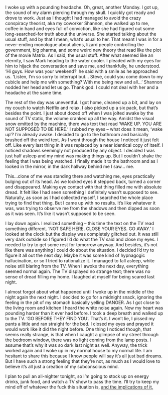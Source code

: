 I woke up with a pounding headache. Oh, great, another Monday. I got up, the sound of my alarm piercing through my skull. I quickly got ready and drove to work. Just as I thought I had managed to avoid the crazy conspiracy theorist, aka my coworker Shannon, she walked up to me, coffee in hand and eyes full of conviction, like she had figured out some long-searched-for truth about the universe. She started talking about the usual stuff, and by that I mean, what’s usual to her. That meant I was in for a never-ending monologue about aliens, lizard people controlling the government, big pharma, and some weird new theory that read like the plot of the movie Matrix. As I said, the usual stuff. After what seemed like an eternity, I saw Mark heading to the water cooler. I pleaded with my eyes for him to hijack the conversation and save me, and thankfully, he understood. 
‘Hi guys. How was your weekend?’ he said with a smile as he approached us. ‘Listen, I’m so sorry to interrupt but… Steve, could you come down to my cubicle and help me with something? With me being new and all…’ Shannon nodded her head and let us go. Thank god. I could not deal with her and a headache at the same time. 

The rest of the day was uneventful. I got home, cleaned up a bit, and lay on my couch to watch Netflix and relax. I also picked up a six pack, but that’s besides the point. I just about dozed off when I was jolted awake by the sound of TV static, the volume cranked up all the way. Amidst the visual snow emitted by the machine, there was text that read ‘WAKE UP. YOU ARE NOT SUPPOSED TO BE HERE.’ I rubbed my eyes – what does it mean, ‘wake up’? I’m already awake. I decided to go to the bathroom and basically brushed off the weird text. As I went through the house I noticed it just felt off. Like every last thing in it was replaced by a near identical copy of itself. I noticed shadows seemingly not produced by any object. I decided I was just half asleep and my mind was making things up. But I couldn’t shake the feeling that I was being watched. I finally made it to the bathroom and as I looked in the mirror, in the dark hallway behind me I saw… me.

This…clone of me was standing there and watching me, eyes practically bulging out of its head. As we locked eyes it stepped back, turned a corner and disappeared. Making eye contact with that thing filled me with absolute dread. It felt like I had seen something I definitely wasn’t supposed to see. Naturally, as soon as I had collected myself, I searched the whole place trying to find that thing. But I came up with no results. It’s like whatever it was, was trying to observe me from the shadows and then dipped as soon as it was seen. It’s like it wasn’t supposed to be seen. 

I lay down again. I realized something – this time the text on the TV read something different. ‘NOT SAFE HERE. CLOSE YOUR EYES. GO AWAY.’ I looked at the clock but the display was completely glitched out. It was still very dark outside so I figured I’d do what the TV said and close my eyes. I needed to try to get some rest for tomorrow anyway. And besides, it’s not like there was anything I could do about the situation. I decided I’d try to figure it all out the next day. Maybe it was some kind of hypnagogic hallucination, or so I tried to rationalize it. I managed to fall asleep, white noise still blaring from the TV. When I awoke the next day, everything seemed normal again. The TV displayed no strange text; there was no sense of dread filling my home. I laughed at myself for being scared last night. 

I almost forgot about what happened until I woke up in the middle of the night again the next night. I decided to go for a midnight snack, ignoring the feeling in the pit of my stomach basically yelling DANGER. As I got close to the living room and kitchen I heard the white noise again. Now my heart was pounding harder than it ever had before. I took a deep breath and walked up to the TV. ‘GO BEFORE THEY FIND YOU’. That’s it. I won’t lie, I pissed my pants a little and ran straight for the bed. I closed my eyes and prayed it would work like it did the night before. One thing I noticed though, that seems really strange, is that when I caught a glimpse of my street through the bedroom window, there was no light coming from the lamp posts. I assume that’s why it was so dark last night as well. Anyway, the trick worked again and I woke up in my normal house to my normal life. I am hesitant to share this because I know people will say it’s all just bad dreams. But I have such a strong feeling that they’re not, as much as I would love to believe it’s all just a creation of my subconscious mind. 

I plan to pull an all-nighter tonight, so I’m going to stock up on energy drinks, junk food, and watch a TV show to pass the time. I’ll try to keep my mind off of whatever the fuck this situation is, [and the implications of it.](https://www.reddit.com/r/nosleep/comments/x1dymp/you_are_not_supposed_to_be_here_part_2/?ref=share&ref_source=link)
